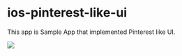 # ios-pinterest-like-ui
This app is Sample App that implemented Pinterest like UI.


![](https://user-images.githubusercontent.com/15685633/115355099-4f094880-a1f5-11eb-83cf-de4bde79da0c.PNG)
